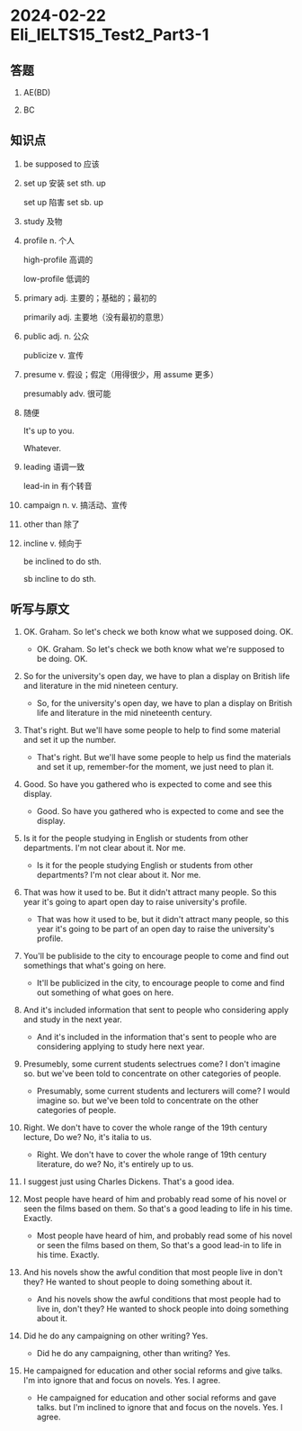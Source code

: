 # 2024-02-22 Eli_IELTS15_Test2_Part3-1

## 答题

1. AE(BD)

2. BC

## 知识点

1. be supposed to 应该

2. set up 安装 set sth. up

   set up 陷害 set sb. up

3. study 及物

4. profile n. 个人

   high-profile 高调的

   low-profile 低调的

5. primary adj. 主要的；基础的；最初的

   primarily adj. 主要地（没有最初的意思）

6. public adj. n. 公众

   publicize v. 宣传

7. presume v. 假设；假定（用得很少，用 assume 更多）

   presumably adv. 很可能

8. 随便

   It's up to you.

   Whatever.

9. leading 语调一致

   lead-in in 有个转音

10. campaign n. v. 搞活动、宣传

11. other than 除了

12. incline v. 倾向于

    be inclined to do sth.

    sb incline to do sth.

## 听写与原文

1. OK. Graham. So let's check we both know what we supposed doing. OK.

   - OK. Graham. So let's check we both know what we're supposed to be doing. OK.

2. So for the university's open day, we have to plan a display on British life and literature in the mid nineteen century.

   - So, for the university's open day, we have to plan a display on British life and literature in the mid nineteenth century.

3. That's right. But we'll have some people to help to find some material and set it up the number.

   - That's right. But we'll have some people to help us find the materials and set it up, remember-for the moment, we just need to plan it.

4. Good. So have you gathered who is expected to come and see this display.

   - Good. So have you gathered who is expected to come and see the display.

5. Is it for the people studying in English or students from other departments. I'm not clear about it. Nor me.

   - Is it for the people studying English or students from other departments? I'm not clear about it. Nor me.

6. That was how it used to be. But it didn't attract many people. So this year it's going to apart open day to raise university's profile.

   - That was how it used to be, but it didn't attract many people, so this year it's going to be part of an open day to raise the university's profile.

7. You'll be publiside to the city to encourage people to come and find out somethings that what's going on here.

   - It'll be publicized in the city, to encourage people to come and find out something of what goes on here.

8. And it's included information that sent to people who considering apply and study in the next year.

   - And it's included in the information that's sent to people who are considering applying to study here next year.

9. Presumebly, some current students selectrues come? I don't imagine so. but we've been told to concentrate on other categories of people.

   - Presumably, some current students and lecturers will come? I would imagine so. but we've been told to concentrate on the other categories of people.

10. Right. We don't have to cover the whole range of the 19th century lecture, Do we? No, it's italia to us.

    - Right. We don't have to cover the whole range of 19th century literature, do we? No, it's entirely up to us.

11. I suggest just using Charles Dickens. That's a good idea.

12. Most people have heard of him and probably read some of his novel or seen the films based on them. So that's a good leading to life in his time. Exactly.

    - Most people have heard of him, and probably read some of his novel or seen the films based on them, So that's a good lead-in to life in his time. Exactly.

13. And his novels show the awful condition that most people live in don't they? He wanted to shout people to doing something about it.

    - And his novels show the awful conditions that most people had to live in, don't they? He wanted to shock people into doing something about it.

14. Did he do any campaigning on other writing? Yes.

    - Did he do any campaigning, other than writing? Yes.

15. He campaigned for education and other social reforms and give talks. I'm into ignore that and focus on novels. Yes. I agree.

    - He campaigned for education and other social reforms and gave talks. but I'm inclined to ignore that and focus on the novels. Yes. I agree.
